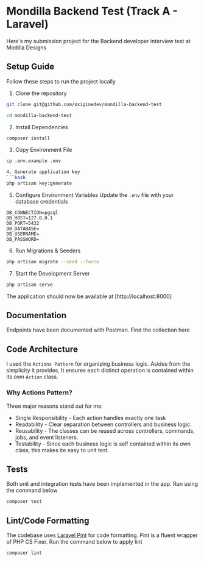 # Mondilla Backend Test (Track A - Laravel)

Here's my submission project for the Backend developer interview test at Modilla Designs

## Setup Guide

Follow these steps to run the project locally

1. Clone the repository
```bash
git clone git@github.com/oxiginedev/mondilla-backend-test

cd mondilla-backend-test
```

2. Install Dependencies
```bash
composer install
```

3. Copy Environment File
```bash
cp .env.example .env

4. Generate application key
```bash
php artisan key:generate
```

5. Configure Environment Variables
Update the `.env` file with your database credentials
```env
DB_CONNECTION=pgsql
DB_HOST=127.0.0.1
DB_PORT=5432
DB_DATABASE=
DB_USERNAME=
DB_PASSWORD=
```

6. Run Migrations & Seeders
```bash
php artisan migrate --seed --force
```

7. Start the Development Server
```bash
php artisan serve
```

The application should now be available at [http://localhost:8000]

## Documentation

Endpoints have been documented with Postman. Find the collection here

## Code Architecture

I used the `Actions Pattern` for organizing business logic. Asides from the simplicity it provides, It ensures each distinct operation is contained within its own `Action` class.

### Why Actions Pattern?

Three major reasons stand out for me:
- Single Responsibility - Each action handles exactly one task
- Readability - Clear separation between controllers and business logic.
- Reusability - The classes can be reused across controllers, commands, jobs, and event listeners.
- Testability - Since each business logic is self contained within its own class, this makes ite easy to unit test.

## Tests

Both unit and integration tests have been implemented in the app. Run using the command below
```bash
composer test
```

## Lint/Code Formatting

The codebase uses [Laravel Pint](https://laravel.com/docs/12.x/pint) for code formatting. Pint is a fluent wrapper of PHP CS Fixer. Run the command below to apply lint
```bash
composer lint
```
